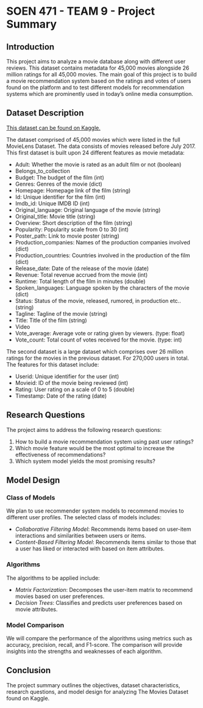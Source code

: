 # SOEN 471 - TEAM 9 - Project Summary

## Introduction

This project aims to analyze a movie database along with different user reviews. This dataset contains metadata for 45,000 movies alongside 26 million ratings for all 45,000 movies. The main goal of this project is to build a movie recommendation system based on the ratings and votes of users found on the platform and to test different models for recommendation systems which are prominently used in today’s online media consumption.

## Dataset Description

[This dataset can be found on Kaggle.](https://www.kaggle.com/datasets/rounakbanik/the-movies-dataset?select=movies_metadata.csv)

The dataset comprised of 45,000 movies which were listed in the full MovieLens Dataset. The data consists of movies released before July 2017. This first dataset is built upon 24 different features as movie metadata: 
- Adult: Whether the movie is rated as an adult film or not (boolean) 
- Belongs_to_collection
- Budget: The budget of the film (int) 
- Genres: Genres of the movie (dict) 
- Homepage: Homepage link of the film (string) 
- Id: Unique identifier for the film (int) 
- Imdb_id: Unique IMDB ID (int) 
- Original_language: Original language of the movie (string) 
- Original_title: Movie title (string) 
- Overview: Short description of the film (string) 
- Popularity: Popularity scale from 0 to 30 (int) 
- Poster_path: Link to movie poster (string) 
- Production_companies: Names of the production companies involved (dict) 
- Production_countries: Countries involved in the production of the film (dict) 
- Release_date: Date of the release of the movie (date) 
- Revenue: Total revenue accrued from the movie (int) 
- Runtime: Total length of the film in minutes (double) 
- Spoken_languages: Language spoken by the characters of the movie (dict) 
- Status: Status of the movie, released, rumored, in production etc.. (string) 
- Tagline: Tagline of the movie (string) 
- Title: Title of the film (string) 
- Video 
- Vote_average: Average vote or rating given by viewers. (type: float)
- Vote_count: Total count of votes received for the movie. (type: int)

The second dataset is a large dataset which comprises over 26 million ratings for the movies in the previous dataset. For 270,000 users in total. The features for this dataset include: 
- Userid: Unique identifier for the user (int) 
- Movieid: ID of the movie being reviewed (int) 
- Rating: User rating on a scale of 0 to 5 (double) 
- Timestamp: Date of the rating (date) 

## Research Questions
The project aims to address the following research questions:
1. How to build a movie recommendation system using past user ratings?
2. Which movie feature would be the most optimal to increase the effectiveness of recommendations?
3. Which system model yields the most promising results?

## Model Design
### Class of Models
We plan to use recommender system models to recommend movies to different user profiles. The selected class of models includes:
- *Collaborative Filtering Model*: Recommends items based on user-item interactions and similarities between users or items.
- *Content-Based Filtering Model*: Recommends items similar to those that a user has liked or interacted with based on item attributes.

### Algorithms
The algorithms to be applied include:
- *Matrix Factorization*: Decomposes the user-item matrix to recommend movies based on user preferences.
- *Decision Trees*: Classifies and predicts user preferences based on movie attributes.

### Model Comparison
We will compare the performance of the algorithms using metrics such as accuracy, precision, recall, and F1-score. The comparison will provide insights into the strengths and weaknesses of each algorithm.

## Conclusion
The project summary outlines the objectives, dataset characteristics, research questions, and model design for analyzing The Movies Dataset found on Kaggle.
